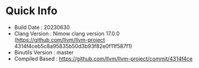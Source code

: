 # Quick Info
* Build Date : 20230630
* Clang Version : Nimow clang version 17.0.0 (https://github.com/llvm/llvm-project 4314f4ceb5c8a95835b50d3b93f82e0f11f587f1)
* Binutils Version : master
* Compiled Based : https://github.com/llvm/llvm-project/commit/4314f4ce

